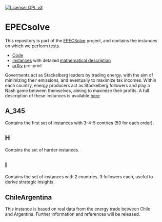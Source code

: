 [![License: GPL v3](https://img.shields.io/badge/License-GPLv3-blue.svg)](https://www.gnu.org/licenses/gpl-3.0)

# EPECsolve
This repository is part of the [EPECSolve](https://github.com/ssriram1992/EPECsolve/) project, and contains the instances on which we perform tests.
- [Code](https://github.com/ssriram1992/EPECsolve/)
- [Instances](https://github.com/ds4dm/EPECInstances) with detailed [mathematical description](https://github.com/ds4dm/EPECInstances/blob/master/Description.pdf)
- [arXiv](https://arxiv.org/abs/1910.06452) pre-print


Goverments act as Stackelberg leaders by trading energy, with the aim of minimizing their emissions, and eventually to maximize tax incomes. Within each country, energy producers act as Stackelberg followers and play a Nash game between themselves, aiming to maximize their profits.  A full description of these instances is available [here](Description.pdf)

 ## A_345
Contains the first set of instances with 3-4-5 contries (50 for each order). 

## H
Contsins the set of harder instances.

## I
Contains the set of instances with 2 countries, 3 followers each, useful to derive strategic insights.

## ChileArgentina
This instance is based on real data from the energy trade between Chile and Argentina. Further information and references will be released.
